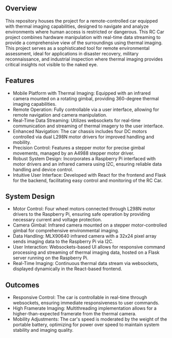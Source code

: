 ## Overview
This repository houses the project for a remote-controlled car equipped with thermal imaging capabilities, designed to navigate and analyze environments where human access is restricted or dangerous. This RC Car project combines hardware manipulation with real-time data streaming to provide a comprehensive view of the surroundings using thermal imaging.
This project serves as a sophisticated tool for remote environmental assessment, ideal for applications in disaster recovery, military reconnaissance, and industrial inspection where thermal imaging provides critical insights not visible to the naked eye.

## Features
* Mobile Platform with Thermal Imaging: Equipped with an infrared camera mounted on a rotating gimbal, providing 360-degree thermal imaging capabilities.
* Remote Operation: Fully controllable via a user interface, allowing for remote navigation and camera manipulation.
* Real-Time Data Streaming: Utilizes websockets for real-time communication and streaming of thermal imagery to the user interface.
* Enhanced Navigation: The car chassis includes four DC motors controlled via dual L298N motor drivers for improved handling and mobility.
* Precision Control: Features a stepper motor for precise gimbal movements, managed by an A4988 stepper motor driver.
* Robust System Design: Incorporates a Raspberry Pi interfaced with motor drivers and an infrared camera using I2C, ensuring reliable data handling and device control.
* Intuitive User Interface: Developed with React for the frontend and Flask for the backend, facilitating easy control and monitoring of the RC Car.

## System Design
* Motor Control: Four wheel motors connected through L298N motor drivers to the Raspberry Pi, ensuring safe operation by providing necessary current and voltage protection.
* Camera Gimbal: Infrared camera mounted on a stepper motor-controlled gimbal for comprehensive environmental imaging.
* Data Handling: MLX90640 infrared camera with a 32x24 pixel array sends imaging data to the Raspberry Pi via I2C.
* User Interaction: Websockets-based UI allows for responsive command processing and streaming of thermal imaging data, hosted on a Flask server running on the Raspberry Pi.
* Real-Time Imaging: Continuous thermal data stream via websockets, displayed dynamically in the React-based frontend.

## Outcomes
* Responsive Control: The car is controllable in real-time through websockets, ensuring immediate responsiveness to user commands.
* High Framerate Imaging: Multithreading implementation allows for a higher-than-expected framerate from the thermal camera.
* Mobility Adjustments: The car's speed is moderated by the weight of the portable battery, optimizing for power over speed to maintain system stability and imaging quality.
